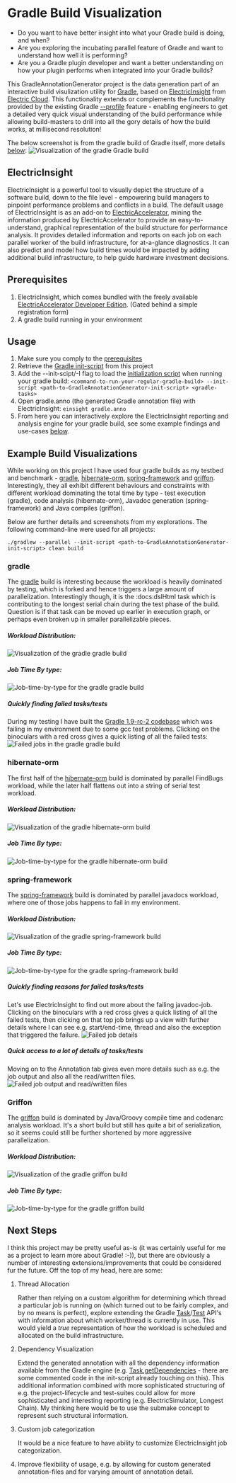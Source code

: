 # Gradle Build Visualization
* Do you want to have better insight into what your Gradle build is doing, and when? 
* Are you exploring the incubating parallel feature of Gradle and want to understand how well it is performing? 
* Are you a Gradle plugin developer and want a better understanding on how your plugin performs when integrated into your Gradle builds? 

This GradleAnnotationGenerator project is the data generation part of an interactive build visulization utility for [Gradle](http://www.gradle.org), based on [ElectricInsight](http://www.electric-cloud.com/products/electricaccelerator.php?tab=ei) from [Electric Cloud](http://www.electric-cloud.com). This functionality extends or complements the functionality provided by the existing Gradle [--profile](http://www.gradle.org/docs/current/userguide/tutorial_gradle_command_line.html#sec:profiling_build) feature - enabling engineers to get a detailed very quick visual understanding of the build performance while allowing build-masters to drill into all the gory details of how the build works, at millisecond resolution!   

The below screenshot is from the gradle build of Gradle itself, more details [below](#examples):
![Visualization of the gradle Gradle build](https://github.com/electriccommunity/electricaccelerator/blob/master/GradleAnnotationGenerator/screenshots/20131106_gradle_anno.png?raw=true "Visualization of the gradle Gradle build")

## ElectricInsight
ElectricInsight is a powerful tool to visually depict the structure of a software build, down to the file level - empowering build managers to pinpoint performance problems and conflicts in a build. The default usage of ElectricInsight is as an add-on to [ElectricAccelerator](http://www.electric-cloud.com/products/electricaccelerator.php), mining the information produced by ElectricAccelerator to provide an easy-to-understand, graphical representation of the build structure for performance analysis. It provides detailed information and reports on each job on each parallel worker of the build infrastructure, for at-a-glance diagnostics. It can also predict and model how build times would be impacted by adding additional build infrastructure, to help guide hardware investment decisions.

## <a name="prerequisites"></a>Prerequisites
1. ElectricInsight, which comes bundled with the freely available [ElectricAccelerator Developer Edition](http://www.electric-cloud.com/downloads/software.php?tab=eade&promo=Github_Gradle). (Gated behind a simple registration form)
2. A gradle build running in your environment

## Usage
1. Make sure you comply to the [prerequisites](#prerequisites)
2. Retrieve the [Gradle init-script](https://github.com/electriccommunity/electricaccelerator/blob/master/GradleAnnotationGenerator/initscript/init-generateanno.gradle) from this project
3. Add the --init-scipt/-I flag to load the [initialization script](http://www.gradle.org/docs/current/userguide/init_scripts.html) when running your gradle build:
   ```<command-to-run-your-regular-gradle-build> --init-script <path-to-GradleAnnotationGenerator-init-script> <gradle-tasks>```
4. Open gradle.anno (the generated Gradle annotation file) with ElectricInsight:
   ```einsight gradle.anno```
5. From here you can interactively explore the ElectricInsight reporting and analysis engine for your gradle build, see some example findings and use-cases [below](#examples).

##  <a name="examples"></a>Example Build Visualizations
While working on this project I have used four gradle builds as my testbed and benchmark - [gradle](#example_gradle), [hibernate-orm](#example_hibernate), [spring-framework](#example_spring) and [griffon](#example_griffon). Interestingly, they all exhibit different behaviours and constraints with different workload dominating the total time by type - test execution (gradle), code analysis (hibernate-orm), Javadoc generation (spring-framework) and Java compiles (griffon).

Below are further details and screenshots from my explorations. The following command-line were used for all projects:

```
./gradlew --parallel --init-script <path-to-GradleAnnotationGenerator-init-script> clean build
```

### <a name="example_gradle"></a>gradle
The [gradle](https://github.com/gradle/gradle) build is interesting because the workload is heavily dominated by testing, which is forked and hence triggers a large amount of parallelization. Interestingly though, it is the :docs:dslHtml task which is contributing to the longest serial chain during the test phase of the build. Question is if that task can be moved up earlier in execution graph, or perhaps even broken up in smaller parallelizable pieces.

##### Workload Distribution:
![Visualization of the gradle gradle build](https://github.com/electriccommunity/electricaccelerator/blob/master/GradleAnnotationGenerator/screenshots/20131106_gradle_anno.png?raw=true "Visualization of the gradle gradle build")

##### Job Time By type:
![Job-time-by-type for the gradle gradle build](https://github.com/electriccommunity/electricaccelerator/blob/master/GradleAnnotationGenerator/screenshots/20131106_gradle_JobTimeByType.png?raw=true "Job-time-by-type for the gradle gradle build")

##### Quickly finding failed tasks/tests
During my testing I have built the [Gradle 1.9-rc-2 codebase](http://services.gradle.org/distributions/gradle-1.9-rc-2-src.zip) which was failing in my environment due to some gcc test problems. Clicking on the binoculars with a red cross gives a quick listing of all the failed tests:
![Failed jobs in the gradle gradle build](https://github.com/electriccommunity/electricaccelerator/blob/master/GradleAnnotationGenerator/screenshots/20131106_gradle_FailedJobs.png?raw=true "Failed jobs in the gradle gradle build")

### <a name="example_hibernate"></a>hibernate-orm
The first half of the [hibernate-orm](https://github.com/hibernate/hibernate-orm) build is dominated by parallel FindBugs workload, while the later half flattens out into a string of serial test workload.

##### Workload Distribution:
![Visualization of the gradle hibernate-orm build](https://github.com/electriccommunity/electricaccelerator/blob/master/GradleAnnotationGenerator/screenshots/20131106_hibernate-orm_anno.png?raw=true "Visualization of the gradle hibernate-orm build")

##### Job Time By type:
![Job-time-by-type for the gradle hibernate-orm build](https://github.com/electriccommunity/electricaccelerator/blob/master/GradleAnnotationGenerator/screenshots/20131106_hibernate-orm_JobTimeByType.png?raw=true "Job-time-by-type for the gradle hibernate-orm build")

### <a name="example_spring"></a>spring-framework
The [spring-framework](https://github.com/spring-projects/spring-framework) build is dominated by parallel javadocs workload, where one of those jobs happens to fail in my environment.

##### Workload Distribution:
![Visualization of the gradle spring-framework build](https://github.com/electriccommunity/electricaccelerator/blob/master/GradleAnnotationGenerator/screenshots/20131106_spring-framework_anno.png?raw=true "Visualization of the gradle spring-framework build")

##### Job Time By type:
![Job-time-by-type for the gradle spring-framework build](https://github.com/electriccommunity/electricaccelerator/blob/master/GradleAnnotationGenerator/screenshots/20131106_spring-framework_JobTimeByType.png?raw=true "Job-time-by-type for the gradle spring-framework build")

##### Quickly finding reasons for failed tasks/tests
Let's use ElectricInsight to find out more about the failing javadoc-job. Clicking on the binoculars with a red cross gives a quick listing of all the failed tests, then clicking on that top job brings up a view with further details where I can see e.g. start/end-time, thread and also the exception that triggered the failure. 
![Failed job details](https://github.com/electriccommunity/electricaccelerator/blob/master/GradleAnnotationGenerator/screenshots/20131106_spring-framework_FailedJobException.png?raw=true "Failed job details")

##### Quick access to a lot of details of tasks/tests
Moving on to the Annotation tab gives even more details such as e.g. the job output and also all the read/written files.
![Failed job output and read/written files](https://github.com/electriccommunity/electricaccelerator/blob/master/GradleAnnotationGenerator/screenshots/20131106_spring-framework_FailedJobOutputOpList.png?raw=true "Failed job output and read/written files")

### <a name="example_griffon"></a>Griffon
The [griffon](https://github.com/griffon/griffon) build is dominated by Java/Groovy compile time and codenarc analysis workload. It's a short build but still has quite a bit of serialization, so it seems could still be further shortened by more aggressive parallelization.

##### Workload Distribution:
![Visualization of the gradle griffon build](https://github.com/electriccommunity/electricaccelerator/blob/master/GradleAnnotationGenerator/screenshots/20131106_griffon_anno.png?raw=true "Visualization of the gradle griffon build")

##### Job Time By type:
![Job-time-by-type for the gradle griffon build](https://github.com/electriccommunity/electricaccelerator/blob/master/GradleAnnotationGenerator/screenshots/20131106_griffon_JobTimeByType.png?raw=true "Job-time-by-type for the gradle griffon build")

## Next Steps
I think this project may be pretty useful as-is (it was certainly useful for me as a project to learn more about Gradle! :-)), but there are obviously a number of interesting extensions/improvements that could be considered fur the future. Off the top of my head, here are some:

1. Thread Allocation

   Rather than relying on a custom algorithm for determining which thread a particular job is running on (which turned out to be fairly complex, and by no means is perfect), explore extending the Gradle [Task](http://www.gradle.org/docs/current/javadoc/org/gradle/api/Task.html)/[Test](http://www.gradle.org/docs/current/javadoc/org/gradle/api/tasks/testing/TestDescriptor.html) API's with information about which worker/thread is currently in use. This would yield a _true_ representation of how the workload is scheduled and allocated on the build infrastructure. 

2. Dependency Visualization

   Extend the generated annotation with all the dependency information available from the Gradle engine (e.g. [Task.getDependencies](http://www.gradle.org/docs/current/javadoc/org/gradle/api/Task.html#getTaskDependencies()) - there are some commented code in the init-script already touching on this). This additional information combined with more sophisticated structuring of e.g. the project-lifecycle and test-suites could allow for more sophisticated and interesting reporting (e.g. ElectricSimulator, Longest Chain). My thinking here would be to use the submake concept to represent such structural information.

3. Custom job categorization

   It would be a nice feature to have ability to customize ElectricInsight job categorization.

4. Improve flexibility of usage, e.g. by allowing for custom generated annotation-files and for varying amount of annotation detail.



